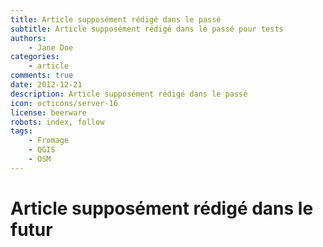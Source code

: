 ```yaml
---
title: Article supposément rédigé dans le passé
subtitle: Article supposément rédigé dans le passé pour tests
authors:
    - Jane Doe
categories:
    - article
comments: true
date: 2012-12-21
description: Article supposément rédigé dans le passé
icon: octicons/server-16
license: beerware
robots: index, follow
tags:
    - Fromage
    - QGIS
    - OSM
---
```


# Article supposément rédigé dans le futur